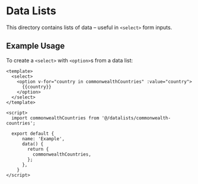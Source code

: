 # Data Lists

This directory contains lists of data – useful in `<select>` form inputs.

## Example Usage

To create a `<select>` with `<option>`s from a data list:

```vue
<template>
  <select>
    <option v-for="country in commonwealthCountries" :value="country">
      {{country}}
    </option>
  </select>
</template>

<script>
  import commonwealthCountries from '@/datalists/commonwealth-countries';
  
  export default {
      name: 'Example',
      data() {
        return {
          commonwealthCountries,
        };
      },
    }
</script>
```
